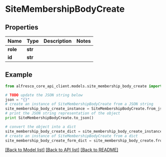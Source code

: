 # SiteMembershipBodyCreate


## Properties
Name | Type | Description | Notes
------------ | ------------- | ------------- | -------------
**role** | **str** |  | 
**id** | **str** |  | 

## Example

```python
from alfresco_core_api_client.models.site_membership_body_create import SiteMembershipBodyCreate

# TODO update the JSON string below
json = "{}"
# create an instance of SiteMembershipBodyCreate from a JSON string
site_membership_body_create_instance = SiteMembershipBodyCreate.from_json(json)
# print the JSON string representation of the object
print SiteMembershipBodyCreate.to_json()

# convert the object into a dict
site_membership_body_create_dict = site_membership_body_create_instance.to_dict()
# create an instance of SiteMembershipBodyCreate from a dict
site_membership_body_create_form_dict = site_membership_body_create.from_dict(site_membership_body_create_dict)
```
[[Back to Model list]](../README.md#documentation-for-models) [[Back to API list]](../README.md#documentation-for-api-endpoints) [[Back to README]](../README.md)


